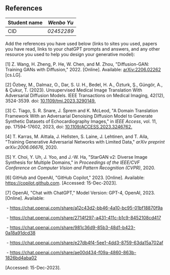 ## References


| Student name      | *Wenbo Yu* |
| ----------- | ----------- |
| CID      | *02452289*       |

Add the references you have used below (links to sites you used, papers you have read, links to your chatGPT prompts and answers, and any other resource you used to help you design your generative model):



<a id="[1]">[1]</a> Z. Wang, H. Zheng, P. He, W. Chen, and M. Zhou, "Diffusion-GAN: Training GANs with Diffusion," 2022. [Online]. Available: [arXiv:2206.02262](https://arxiv.org/abs/2206.02262) [cs.LG].

<a id="[2]">[2]</a> Özbey, M., Dalmaz, O., Dar, S. U. H., Bedel, H. A., Özturk, Ş., Güngör, A., & Çukur, T. (2023). Unsupervised Medical Image Translation With Adversarial Diffusion Models. IEEE Transactions on Medical Imaging, 42(12), 3524-3539. doi: [10.1109/tmi.2023.3290149.](https://arxiv.org/abs/2207.08208)

<a id="[3]">[3]</a> C. Tiago, S. R. Snare, J. Šprem and K. McLeod, "A Domain Translation Framework With an Adversarial Denoising Diffusion Model to Generate Synthetic Datasets of Echocardiography Images," in *IEEE Access*, vol. 11, pp. 17594-17602, 2023, doi: [10.1109/ACCESS.2023.3246762.](https://ieeexplore.ieee.org/abstract/document/10049068)

<a id="[4]">[4]</a> T. Karras, M. Aittala, J. Hellsten, S. Laine, J. Lehtinen, and T. Aila, "Training Generative Adversarial Networks with Limited Data," *arXiv preprint arXiv:2006.06676*, 2020.

<a id="[5]">[5]</a> Y. Choi, Y. Uh, J. Yoo, and J.-W. Ha, "StarGAN v2: Diverse Image Synthesis for Multiple Domains," in *Proceedings of the IEEE/CVF Conference on Computer Vision and Pattern Recognition (CVPR)*, 2020.

<a id="[6]">[6]</a> GitHub and OpenAI, "GitHub Copilot," 2023. [Online]. Available: https://copilot.github.com. [Accessed: 15-Dec-2023].

<a id="[7]">[7]</a> OpenAI, "Chat with ChatGPT," Model Version: GPT-4, OpenAI, 2023. [Online]. Available:

​	-  https://chat.openai.com/share/a12c43d2-bb46-4a10-bc95-01bf18870f9a

​	- https://chat.openai.com/share/2714f297-a431-411c-b1c9-8452108cd417

​	- https://chat.openai.com/share/981c36d9-85b3-48d1-b423-0a18a91dcd38

​	- https://chat.openai.com/share/e27db4f4-5ee1-4dd3-8759-63da15a702af

​	- https://chat.openai.com/share/ae00d434-f09a-4860-863b-1826bd4aba02

[Accessed: 15-Dec-2023].

